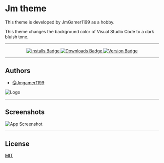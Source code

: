 # Jm theme

This theme is developed by JmGamer1199 as a hobby.

This theme changes the background color of Visual Studio Code to a dark bluish tone.

---
<div id="badges" align="center">
    <a href="https://marketplace.visualstudio.com/items?itemName=Jmgamer1199.jm-theme">
        <img src="https://img.shields.io/visual-studio-marketplace/i/Jmgamer1199.jm-theme?color=blue&style=for-the-badge" alt="Installs Badge">
    </a>
    <a href="https://marketplace.visualstudio.com/items?itemName=Jmgamer1199.jm-theme">
        <img src="https://img.shields.io/visual-studio-marketplace/d/Jmgamer1199.jm-theme?color=blue&style=for-the-badge" alt="Downloads Badge">
    </a>
    <a href="https://marketplace.visualstudio.com/items?itemName=Jmgamer1199.jm-theme">
        <img src="https://img.shields.io/visual-studio-marketplace/v/Jmgamer1199.jm-theme?color=blue&style=for-the-badge" alt="Version Badge">
    </a>
</div>
 <!-- ![Visual Studio Marketplace Installs](https://img.shields.io/visual-studio-marketplace/i/Jmgamer1199.jm-theme?color=blue&style=for-the-badge) -->

<!-- ![Visual Studio Marketplace Downloads](https://img.shields.io/visual-studio-marketplace/d/Jmgamer1199.jm-theme?color=blue&style=for-the-badge) -->

<!-- ![Visual Studio Marketplace Version](https://img.shields.io/visual-studio-marketplace/v/Jmgamer1199.jm-theme?color=blue&style=for-the-badge) -->
---

## Authors

- [@Jmgamer1199](https://jmgamer1199.github.io/)


![Logo](https://jmgamer1199.gallerycdn.vsassets.io/extensions/jmgamer1199/122290219)

---

## Screenshots

![App Screenshot](https://jmgamer1199.github.io/Images/Jm-Theme.png)

---

## License

[MIT](https://github.com/jmgamer1199/JmTheme-VsCode/blob/main/LICENSE.txt)


